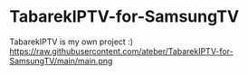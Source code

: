 # TabarekIPTV-for-SamsungTV
TabarekIPTV is my own project :)
https://raw.githubusercontent.com/ateber/TabarekIPTV-for-SamsungTV/main/main.png
